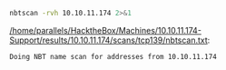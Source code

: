 ```bash
nbtscan -rvh 10.10.11.174 2>&1
```

[/home/parallels/HacktheBox/Machines/10.10.11.174-Support/results/10.10.11.174/scans/tcp139/nbtscan.txt](file:///home/parallels/HacktheBox/Machines/10.10.11.174-Support/results/10.10.11.174/scans/tcp139/nbtscan.txt):

```
Doing NBT name scan for addresses from 10.10.11.174



```
